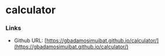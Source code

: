 # calculator
### Links


- Github URL: [https://gbadamosimuibat.github.io/calculator/](https://gbadamosimuibat.github.io/calculator/)

